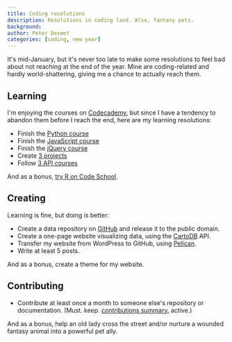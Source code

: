 ```yaml
---
title: Coding resolutions
description: Resolutions in coding land. Also, fantasy pets.
background: 
author: Peter Desmet
categories: [coding, new year]
---
```


It's mid-January, but it's never too late to make some resolutions to feel bad about not reaching at the end of the year. Mine are coding-related and hardly world-shattering, giving me a chance to actually reach them.

## Learning

I'm enjoying the courses on [Codecademy](http://www.codecademy.com/), but since I have a tendency to abandon them before I reach the end, here are my learning resolutions:

* Finish the [Python course](http://www.codecademy.com/tracks/python)
* Finish the [JavaScript course](http://www.codecademy.com/tracks/javascript)
* Finish the [jQuery course](http://www.codecademy.com/tracks/jquery)
* Create [3 projects](http://www.codecademy.com/tracks/projects)
* Follow [3 API courses](http://www.codecademy.com/tracks/apis)

And as a bonus, [try R on Code School](http://www.codeschool.com/courses/try-r).

## Creating

Learning is fine, but doing is better:

* Create a data repository on [GitHub](https://github.com/peterdesmet) and release it to the public domain.
* Create a one-page website visualizing data, using the [CartoDB](http://cartodb.com/) API.
* Transfer my website from WordPress to GitHub, using [Pelican](http://docs.getpelican.com/en/latest/).
* Write at least 5 posts.

And as a bonus, create a theme for my website.

## Contributing

* Contribute at least once a month to someone else's repository or documentation. (Must. keep. [contributions summary.](https://github.com/peterdesmet) active.)

And as a bonus, help an old lady cross the street and/or nurture a wounded fantasy animal into a powerful pet ally.

